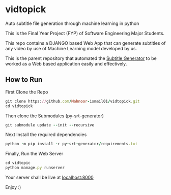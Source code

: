 # vidtopick  

Auto subtitle file generation through machine learning in python

This is the Final Year Project (FYP) of Software Engineering Major Students.

This repo contains a DJANGO based Web App that can generate subtitles of any video by use of Machine Learning model developed by us.

This is the parent repository that automated the <a href="https://github.com/Mahnoor-ismail01/py-srt-generator" target="_blank">Subtitle Generator</a> to be worked as a Web based application easily and effectively.

## How to Run

First Clone the Repo
```ruby
git clone https://github.com/Mahnoor-ismail01/vidtopick.git
cd vidtopick
```

Then clone the Submodules (py-srt-generator)
```ruby
git submodule update --init --recursive
```

Next Install the required dependencies
```ruby
python -m pip install -r py-srt-generator/requirements.txt
```

Finally, Run the Web Server
```ruby
cd vidtopic
python manage.py runserver
```

Your server shall be live at <a href="http://localhost:8000" target="_blank">localhost:8000</a>

Enjoy  :)

